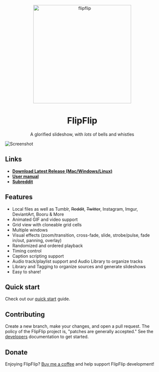<p align="center">
  <a href="https://ififfy.github.io/flipflip/">
    <img alt="flipflip" src="./docs/doc_images/flipflip_logo.png" height=320>
  </a>
</p>

<h1 align="center">FlipFlip</h1>
<p align="center">
  A glorified slideshow, with <i>lots</i> of bells and whistles
</p>

![Screenshot](./docs/doc_images/flipflip_home.png)

## Links

* **[Download Latest Release (Mac/Windows/Linux)](https://github.com/ififfy/flipflip/releases/latest)**
* **[User manual](https://ififfy.github.io/flipflip/)**
* **[Subreddit](https://www.reddit.com/r/flipflip/)**

## Features
* Local files as well as Tumblr, ~~Reddit~~, ~~Twitter~~, Instagram, Imgur, DeviantArt, Booru & More
* Animated GIF and video support
* Grid view with cloneable grid cells
* Multiple windows
* Visual effects (zoom/transition, cross-fade, slide, strobe/pulse, fade in/out, panning, overlay)
* Randomized and ordered playback
* Timing control
* Caption scripting support
* Audio track/playlist support and Audio Library to organize tracks
* Library and Tagging to organize sources and generate slideshows
* Easy to share!

## Quick start

Check out our [quick start](https://ififfy.github.io/flipflip/#/quickstart) guide.

## Contributing

Create a new branch, make your changes, and open a pull request. The policy of the FlipFlip project is, 
"patches are generally accepted." See the [developers](https://ififfy.github.io/flipflip/#/developers) 
documentation to get started.

## Donate

Enjoying FlipFlip? [Buy me a coffee](https://ko-fi.com/flipflipapp) and help support FlipFlip development!